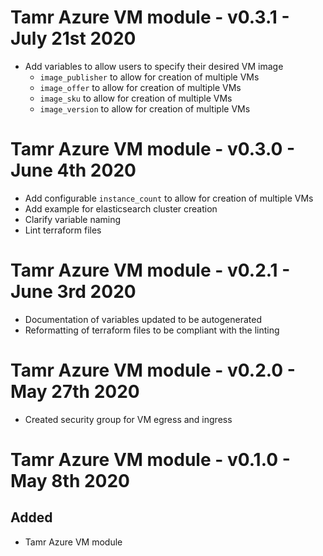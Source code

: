 # Tamr Azure VM module - v0.3.1 - July 21st 2020
* Add variables to allow users to specify their desired VM image
    * `image_publisher` to allow for creation of multiple VMs
    * `image_offer` to allow for creation of multiple VMs
    * `image_sku` to allow for creation of multiple VMs
    * `image_version` to allow for creation of multiple VMs
# Tamr Azure VM module - v0.3.0 - June 4th 2020
* Add configurable `instance_count` to allow for creation of multiple VMs
* Add example for elasticsearch cluster creation
* Clarify variable naming
* Lint terraform files
# Tamr Azure VM module - v0.2.1 - June 3rd 2020
* Documentation of variables updated to be autogenerated
* Reformatting of terraform files to be compliant with the linting
# Tamr Azure VM module - v0.2.0 - May 27th 2020
* Created security group for VM egress and ingress
# Tamr Azure VM module - v0.1.0 - May 8th 2020
## Added
* Tamr Azure VM module
